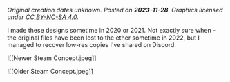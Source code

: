 *Original creation dates unknown. Posted on **2023-11-28**. Graphics licensed under [CC BY-NC-SA 4.0](https://creativecommons.org/licenses/by-nc-sa/4.0/).*

I made these designs sometime in 2020 or 2021. Not exactly sure when – the original files have been lost to the ether sometime in 2022, but I managed to recover low-res copies I've shared on Discord.

![[Newer Steam Concept.jpeg]]

![[Older Steam Concept.jpeg]]